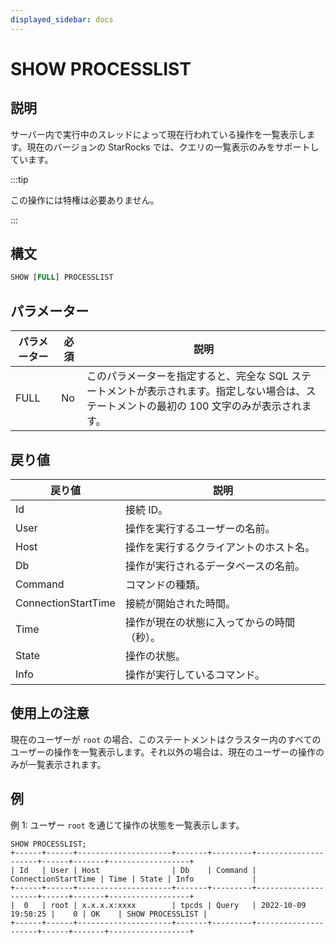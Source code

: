 ```yaml
---
displayed_sidebar: docs
---
```


# SHOW PROCESSLIST

## 説明

サーバー内で実行中のスレッドによって現在行われている操作を一覧表示します。現在のバージョンの StarRocks では、クエリの一覧表示のみをサポートしています。

:::tip

この操作には特権は必要ありません。

:::

## 構文

```SQL
SHOW [FULL] PROCESSLIST
```

## パラメーター

| パラメーター | 必須 | 説明                                                                                                                      |
| --------- | -------- | ---------------------------------------------------------------------------------------------------------------------------------- |
| FULL      | No       | このパラメーターを指定すると、完全な SQL ステートメントが表示されます。指定しない場合は、ステートメントの最初の 100 文字のみが表示されます。 |

## 戻り値

| 戻り値              | 説明                                                  |
| ------------------- | ------------------------------------------------------------ |
| Id                  | 接続 ID。                                               |
| User                | 操作を実行するユーザーの名前。                 |
| Host                | 操作を実行するクライアントのホスト名。         |
| Db                  | 操作が実行されるデータベースの名前。    |
| Command             | コマンドの種類。                                     |
| ConnectionStartTime | 接続が開始された時間。                             |
| Time                | 操作が現在の状態に入ってからの時間（秒）。 |
| State               | 操作の状態。                                  |
| Info                | 操作が実行しているコマンド。                 |

## 使用上の注意

現在のユーザーが `root` の場合、このステートメントはクラスター内のすべてのユーザーの操作を一覧表示します。それ以外の場合は、現在のユーザーの操作のみが一覧表示されます。

## 例

例 1: ユーザー `root` を通じて操作の状態を一覧表示します。

```Plain
SHOW PROCESSLIST;
+------+------+---------------------+-------+---------+---------------------+------+-------+------------------+
| Id   | User | Host                | Db    | Command | ConnectionStartTime | Time | State | Info             |
+------+------+---------------------+-------+---------+---------------------+------+-------+------------------+
|  0   | root | x.x.x.x:xxxx        | tpcds | Query   | 2022-10-09 19:58:25 |    0 | OK    | SHOW PROCESSLIST |
+------+------+---------------------+-------+---------+---------------------+------+-------+------------------+
```